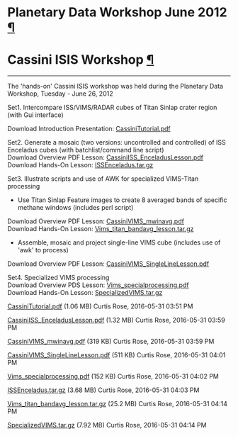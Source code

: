 <div id="main">

<div id="content">

<div class="contextual">

</div>

<div class="wiki wiki-page">

<span id="Planetary-Data-Workshop-June-2012"></span>

# Planetary Data Workshop June 2012 [¶](#Planetary-Data-Workshop-June-2012-)

<span id="Cassini-ISIS-Workshop"></span>

# Cassini ISIS Workshop [¶](#Cassini-ISIS-Workshop-)

-----

The 'hands-on' Cassini ISIS workshop was held during the Planetary Data
Workshop, Tuesday - June 26, 2012

Set1. Intercompare ISS/VIMS/RADAR cubes of Titan Sinlap crater region
(with Gui interface)

Download Introduction Presentation:
[CassiniTutorial.pdf](attachments/download/950/CassiniTutorial.pdf)

Set2. Generate a mosaic (two versions: uncontrolled and controlled) of
ISS Enceladus cubes (with batchlist/command line script)  
Download Overview PDF Lesson:
[CassiniISS\_EnceladusLesson.pdf](attachments/download/951/CassiniISS_EnceladusLesson.pdf)  
Download Hands-On Lesson:
[ISSEnceladus.tar.gz](attachments/download/957/ISSEnceladus.tar.gz)

Set3. Illustrate scripts and use of AWK for specialized VIMS-Titan
processing

  - Use Titan Sinlap Feature images to create 8 averaged bands of
    specific methane windows (includes perl script)

Download Overview PDF Lesson:
[CassiniVIMS\_mwinavg.pdf](attachments/download/952/CassiniVIMS_mwinavg.pdf)  
Download Hands-On Lesson:
[Vims\_titan\_bandavg\_lesson.tar.gz](attachments/download/969/Vims_titan_bandavg_lesson.tar.gz)

  - Assemble, mosaic and project single-line VIMS cube (includes use of
    'awk' to process)

Download Overview PDF Lesson:
[CassiniVIMS\_SingleLineLesson.pdf](attachments/download/954/CassiniVIMS_SingleLineLesson.pdf)

Set4. Specialized VIMS processing  
Download Overview PDS Lesson:
[Vims\_specialprocessing.pdf](attachments/download/956/Vims_specialprocessing.pdf)  
Download Hands-On Lesson:
[SpecializedVIMS.tar.gz](attachments/download/970/SpecializedVIMS.tar.gz)

</div>

<div class="attachments">

<div class="contextual">

</div>

[CassiniTutorial.pdf](attachments/download/950/CassiniTutorial.pdf)
<span class="size"> (1.06 MB) </span> <span class="author"> Curtis Rose,
2016-05-31 03:51 PM </span>

[CassiniISS\_EnceladusLesson.pdf](attachments/download/951/CassiniISS_EnceladusLesson.pdf)
<span class="size"> (1.32 MB) </span> <span class="author"> Curtis Rose,
2016-05-31 03:59 PM </span>

[CassiniVIMS\_mwinavg.pdf](attachments/download/952/CassiniVIMS_mwinavg.pdf)
<span class="size"> (319 KB) </span> <span class="author"> Curtis Rose,
2016-05-31 03:59 PM </span>

[CassiniVIMS\_SingleLineLesson.pdf](attachments/download/954/CassiniVIMS_SingleLineLesson.pdf)
<span class="size"> (511 KB) </span> <span class="author"> Curtis Rose,
2016-05-31 04:01 PM </span>

[Vims\_specialprocessing.pdf](attachments/download/956/Vims_specialprocessing.pdf)
<span class="size"> (152 KB) </span> <span class="author"> Curtis Rose,
2016-05-31 04:02 PM </span>

[ISSEnceladus.tar.gz](attachments/download/957/ISSEnceladus.tar.gz)
<span class="size"> (3.68 MB) </span> <span class="author"> Curtis Rose,
2016-05-31 04:03 PM </span>

[Vims\_titan\_bandavg\_lesson.tar.gz](attachments/download/969/Vims_titan_bandavg_lesson.tar.gz)
<span class="size"> (25.2 MB) </span> <span class="author"> Curtis Rose,
2016-05-31 04:14 PM </span>

[SpecializedVIMS.tar.gz](attachments/download/970/SpecializedVIMS.tar.gz)
<span class="size"> (7.92 MB) </span> <span class="author"> Curtis Rose,
2016-05-31 04:14 PM </span>

</div>

<div style="clear:both;">

</div>

</div>

</div>
